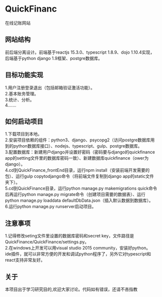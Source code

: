 # QuickFinanc
在线记账网站

## 网站结构
前后端分离设计。前端基于reactjs 15.3.0、typescript 1.8.9、dojo 1.10.4实现，后端基于python django 1.9框架、postgre数据库。

## 目标功能实现
1.用户注册登录退出（包括邮箱验证激活功能）。  
2.基本账务管理。  
3.统计、分析。  
4.……  

## 如何启动项目
1.下载项目到本地。  
2.安装项目依赖的组件：python3、django、psycopg2（访问postgre数据库用到的python数据库接口）、nodejs、typescript、gulp、postgre数据库。  
3.配置数据库：新建用户django并设置好密码（密码要与django的quickfinance app的setting文件里的数据库密码一致）、新建数据库quickfinance（ower为django）。  
4.cd到QuickFinance_frontEnd目录，运行npm install（安装前端开发需要的包）、运行gulp copytodjango命令（将前端文件复制到django app的static文件夹下）。  
5.cd到QuickFinance目录，运行python manage.py makemigrations quick命令后再运行python manage.py migrate命令（创建项目需要的数据表）、运行python manage.py loaddata  defaultDbData.json（插入默认数据到数据库）。  
6.运行python manage.py runserver启动项目。  

## 注意事项
1.记得修改seting文件里设置的数据库密码和secret key，文件路径是QuickFinance/QuickFinance/settings.py。  
2.在windows上开发可以用visual studio 2015 community，安装好python。  ide插件，就可以非常方便的开发和调试python程序了，另外它对typescript和react支持非常友好。  

## 关于
本项目出于学习研究目的,欢迎大家讨论。代码如有错误，还请不吝指教
